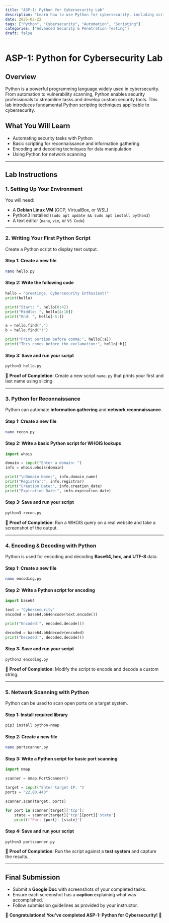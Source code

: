 ```yaml
---
title: "ASP-1: Python for Cybersecurity Lab"
description: "Learn how to use Python for cybersecurity, including scripting, reconnaissance, and encoding techniques."
date: 2025-02-22
tags: ["Python", "Cybersecurity", "Automation", "Scripting"]
categories: ["Advanced Security & Penetration Testing"]
draft: false
---
```


# ASP-1: Python for Cybersecurity Lab

## Overview
Python is a powerful programming language widely used in cybersecurity. From automation to vulnerability scanning, Python enables security professionals to streamline tasks and develop custom security tools. This lab introduces fundamental Python scripting techniques applicable to cybersecurity.

## What You Will Learn
- Automating security tasks with Python  
- Basic scripting for reconnaissance and information gathering  
- Encoding and decoding techniques for data manipulation  
- Using Python for network scanning  

---

## Lab Instructions

### **1. Setting Up Your Environment**
You will need:
- A **Debian Linux VM** (GCP, VirtualBox, or WSL)
- Python3 installed (`sudo apt update && sudo apt install python3`)
- A text editor (`nano`, `vim`, or `VS Code`)

---

### **2. Writing Your First Python Script**
Create a Python script to display text output.

#### **Step 1: Create a new file**
```bash
nano hello.py
```

#### **Step 2: Write the following code**
```python
hello = "Greetings, Cybersecurity Enthusiast!"
print(hello)

print("Start: ", hello[0:4])
print("Middle: ", hello[4:10])
print("End: ", hello[-5:])

a = hello.find(",")
b = hello.find("!")

print("Print portion before comma:", hello[:a])
print("This comes before the exclamation:", hello[:b])
```

#### **Step 3: Save and run your script**
```bash
python3 hello.py
```

📝 **Proof of Completion**: Create a new script `name.py` that prints your first and last name using slicing.

---

### **3. Python for Reconnaissance**
Python can automate **information gathering** and **network reconnaissance**.

#### **Step 1: Create a new file**
```bash
nano recon.py
```

#### **Step 2: Write a basic Python script for WHOIS lookups**
```python
import whois

domain = input("Enter a domain: ")
info = whois.whois(domain)

print("\nDomain Name:", info.domain_name)
print("Registrar:", info.registrar)
print("Creation Date:", info.creation_date)
print("Expiration Date:", info.expiration_date)
```

#### **Step 3: Save and run your script**
```bash
python3 recon.py
```

📝 **Proof of Completion**: Run a WHOIS query on a real website and take a screenshot of the output.

---

### **4. Encoding & Decoding with Python**
Python is used for encoding and decoding **Base64, hex, and UTF-8** data.

#### **Step 1: Create a new file**
```bash
nano encoding.py
```

#### **Step 2: Write a Python script for encoding**
```python
import base64

text = "Cybersecurity"
encoded = base64.b64encode(text.encode())

print("Encoded:", encoded.decode())

decoded = base64.b64decode(encoded)
print("Decoded:", decoded.decode())
```

#### **Step 3: Save and run your script**
```bash
python3 encoding.py
```

📝 **Proof of Completion**: Modify the script to encode and decode a custom string.

---

### **5. Network Scanning with Python**
Python can be used to scan open ports on a target system.

#### **Step 1: Install required library**
```bash
pip3 install python-nmap
```

#### **Step 2: Create a new file**
```bash
nano portscanner.py
```

#### **Step 3: Write a Python script for basic port scanning**
```python
import nmap

scanner = nmap.PortScanner()

target = input("Enter target IP: ")
ports = "22,80,443"

scanner.scan(target, ports)

for port in scanner[target]['tcp']:
    state = scanner[target]['tcp'][port]['state']
    print(f"Port {port}: {state}")
```

#### **Step 4: Save and run your script**
```bash
python3 portscanner.py
```

📝 **Proof of Completion**: Run the script against a **test system** and capture the results.

---

## Final Submission
- Submit a **Google Doc** with screenshots of your completed tasks.
- Ensure each screenshot has a **caption** explaining what was accomplished.
- Follow submission guidelines as provided by your instructor.

🚀 **Congratulations! You've completed ASP-1: Python for Cybersecurity!** 🚀

